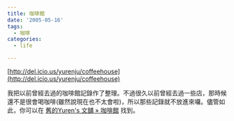 ```yaml
---
title: 咖啡館
date: '2005-05-16'
tags:
  - 咖啡
categories:
  - life

---
```

[http://del.icio.us/yurenju/coffeehouse](http://del.icio.us/yurenju/coffeehouse)  
  
我把以前曾經去過的咖啡館記錄作了整理。不過很久以前曾經去過一些店，那時候還不是很會喝咖啡(雖然說現在也不太會啦)，所以那些記錄就不放進來囉。儘管如此，你可以在 [舊的Yuren's 文舖 » 咖啡館](http://wshlab2.ee.kuas.edu.tw/%7Eyurenju/old_blog/index.php?cat=6) 找到。